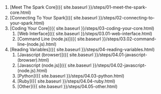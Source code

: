 <!-- This file is generated via Rake.  Please don't modify it by hand. TY <3 -->

1. [Meet The Spark Core]({{ site.baseurl }}/steps/01-meet-the-spark-core.html)
2. [Connecting To Your Spark]({{ site.baseurl }}/steps/02-connecting-to-your-spark.html)
3. [Coding Your Core]({{ site.baseurl }}/steps/03-coding-your-core.html)
    1. [Web Interface]({{ site.baseurl }}/steps/03.01-web-interface.html)
    2. [Command Line (node.js)]({{ site.baseurl }}/steps/03.02-command-line-(node.js).html)
4. [Reading Variables]({{ site.baseurl }}/steps/04-reading-variables.html)
    1. [Javascript (browser)]({{ site.baseurl }}/steps/04.01-javascript-(browser).html)
    2. [Javascript (node.js)]({{ site.baseurl }}/steps/04.02-javascript-(node.js).html)
    3. [Python]({{ site.baseurl }}/steps/04.03-python.html)
    4. [Ruby]({{ site.baseurl }}/steps/04.04-ruby.html)
    5. [Other]({{ site.baseurl }}/steps/04.05-other.html)